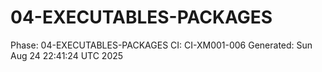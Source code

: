 # 04-EXECUTABLES-PACKAGES
Phase: 04-EXECUTABLES-PACKAGES
CI: CI-XM001-006
Generated: Sun Aug 24 22:41:24 UTC 2025
